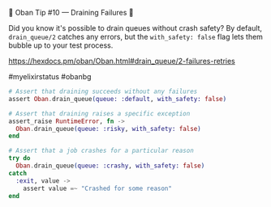 💎 Oban Tip #10 — Draining Failures 💎

Did you know it's possible to drain queues without crash safety? By default,
`drain_queue/2` catches any errors, but the `with_safety: false` flag lets them
bubble up to your test process.

https://hexdocs.pm/oban/Oban.html#drain_queue/2-failures-retries

#myelixirstatus #obanbg

```elixir
# Assert that draining succeeds without any failures
assert Oban.drain_queue(queue: :default, with_safety: false)

# Assert that draining raises a specific exception
assert_raise RuntimeError, fn ->
  Oban.drain_queue(queue: :risky, with_safety: false)
end

# Assert that a job crashes for a particular reason
try do
  Oban.drain_queue(queue: :crashy, with_safety: false)
catch
  :exit, value ->
    assert value =~ "Crashed for some reason"
end
```

